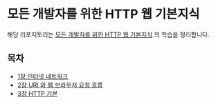 # 모든 개발자를 위한 HTTP 웹 기본지식

해당 리포지토리는 [모든 개발자를 위한 HTTP 웹 기본지식](https://www.inflearn.com/course/http-%EC%9B%B9-%EB%84%A4%ED%8A%B8%EC%9B%8C%ED%81%AC/dashboard) 의 학습을 정리합니다.

## 목차
- [1장 인터넷 네트워크](./chapter_1)
- [2장 URI 와 웹 브라우저 요청 흐름](./chapter_2)
- [3장 HTTP 기본](./chapter_3)

